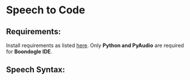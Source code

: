 # Speech to Code

## Requirements:
Install requirements as listed [here](https://pypi.python.org/pypi/SpeechRecognition/). Only **Python and PyAudio** are required for **Boondogle IDE**.

## Speech Syntax:
